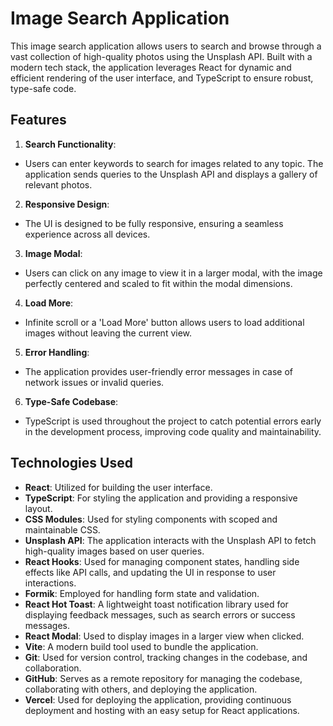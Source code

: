 # Image Search Application

This image search application allows users to search and browse through a vast collection of high-quality photos using the Unsplash API. Built with a modern tech stack, the application leverages React for dynamic and efficient rendering of the user interface, and TypeScript to ensure robust, type-safe code.

## Features

1. **Search Functionality**:

- Users can enter keywords to search for images related to any topic. The application sends queries to the Unsplash API and displays a gallery of relevant photos.

2. **Responsive Design**:

- The UI is designed to be fully responsive, ensuring a seamless experience across all devices.

3. **Image Modal**:

- Users can click on any image to view it in a larger modal, with the image perfectly centered and scaled to fit within the modal dimensions.

4. **Load More**:

- Infinite scroll or a 'Load More' button allows users to load additional images without leaving the current view.

5. **Error Handling**:

- The application provides user-friendly error messages in case of network issues or invalid queries.

6. **Type-Safe Codebase**:

- TypeScript is used throughout the project to catch potential errors early in the development process, improving code quality and maintainability.

## Technologies Used

- **React**: Utilized for building the user interface.
- **TypeScript**: For styling the application and providing a responsive layout.
- **CSS Modules**: Used for styling components with scoped and maintainable CSS.
- **Unsplash API**: The application interacts with the Unsplash API to fetch high-quality images based on user queries.
- **React Hooks**: Used for managing component states, handling side effects like API calls, and updating the UI in response to user interactions.
- **Formik**: Employed for handling form state and validation.
- **React Hot Toast**: A lightweight toast notification library used for displaying feedback messages, such as search errors or success messages.
- **React Modal**: Used to display images in a larger view when clicked.
- **Vite**: A modern build tool used to bundle the application.
- **Git**: Used for version control, tracking changes in the codebase, and collaboration.
- **GitHub**: Serves as a remote repository for managing the codebase, collaborating with others, and deploying the application.
- **Vercel**: Used for deploying the application, providing continuous deployment and hosting with an easy setup for React applications.
